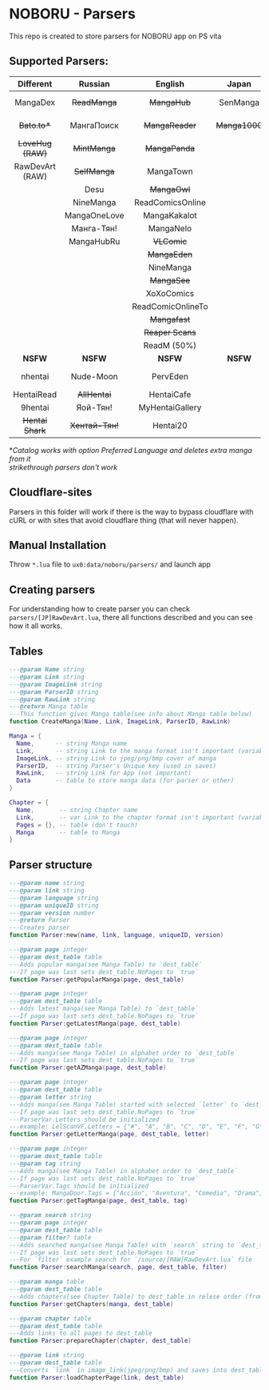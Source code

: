 # NOBORU - Parsers
This repo is created to store parsers for NOBORU app on PS vita
## Supported Parsers: 
|     Different     |     Russian     |      English      |     Japan     |      Spanish       |    Portuguese    |      French       |     Turkish     |    Italian    | Vietnamese  |    Polish     |   German   |  Brazil   | Indonesian |   Korean   |      Thai      | Arab  |
| :---------------: | :-------------: | :---------------: | :-----------: | :----------------: | :--------------: | :---------------: | :-------------: | :-----------: | :---------: | :-----------: | :--------: | :-------: | :--------: | :--------: | :------------: | :---: |
|     MangaDex      |  ~~ReadManga~~  |   ~~MangaHub~~    |   SenManga    |    ~~LeoManga~~    |    Animaregia    |   ~~LelScanVF~~   | ~~Mabushimajo~~ | ~~MangaEden~~ |  TruyenQQ   | Phoenix-Scans | NineManga  | NineManga |  Komikid   | manatoki95 |   NiceOppai    | Onma  |
|   ~~Bato.to*~~    |   МангаПоиск    |  ~~MangaReader~~  | ~~Manga1000~~ |      InManga       |   UnionMangas    |      ScanFR       |   ~~Puzzmos~~   |   NineManga   | TruyengiHot |               | Wie Manga! |           |            |            |    Oremanga    |       |
| ~~LoveHug (RAW)~~ |  ~~MintManga~~  |  ~~MangaPanda~~   |               |    ~~Submanga~~    | ~~GoldenMangas~~ |     NineManga     |   ~~MangaTR~~   |               |             |               |            |           |            |            | CartoonClub-TH |       |
|  RawDevArt (RAW)  |  ~~SelfManga~~  |     MangaTown     |               |     NineManga      |     BRMangas     |                   |    SeriManga    |               |             |               |            |           |            |            |                |       |
|                   |      Desu       |   ~~MangaOwl~~    |               |    HeavenManga     |                  |                   |   MangaDenizi   |               |             |               |            |           |            |            |                |       |
|                   |    NineManga    | ReadComicsOnline  |               | ~~TumangaOnline~~  |                  |                   |                 |               |             |               |            |           |            |            |                |       |
|                   |  MangaOneLove   |   MangaKakalot    |               |   ~~MangaDoor~~    |                  |                   |                 |               |             |               |            |           |            |            |                |       |
|                   |   Манга-Тян!    |     MangaNelo     |               |    MangaLibros     |                  |                   |                 |               |             |               |            |           |            |            |                |       |
|                   |   MangaHubRu    |    ~~VLComic~~    |               |     LeoMangas      |                  |                   |                 |               |             |               |            |           |            |            |                |       |
|                   |                 |   ~~MangaEden~~   |               |                    |                  |                   |                 |               |             |               |            |           |            |            |                |       |
|                   |                 |     NineManga     |               |                    |                  |                   |                 |               |             |               |            |           |            |            |                |       |
|                   |                 |   ~~MangaSee~~    |               |                    |                  |                   |                 |               |             |               |            |           |            |            |                |       |
|                   |                 |    XoXoComics     |               |                    |                  |                   |                 |               |             |               |            |           |            |            |                |       |
|                   |                 | ReadComicOnlineTo |               |                    |                  |                   |                 |               |             |               |            |           |            |            |                |       |
|                   |                 |   ~~Mangafast~~   |               |                    |                  |                   |                 |               |             |               |            |           |            |            |                |       |
|                   |                 | ~~Reaper Scans~~  |               |                    |                  |                   |                 |               |             |               |            |           |            |            |                |       |
|                   |                 |    ReadM (50%)    |               |                    |                  |                   |                 |               |             |               |            |           |            |            |                |       |
|     **NSFW**      |    **NSFW**     |     **NSFW**      |   **NSFW**    |      **NSFW**      |     **NSFW**     |     **NSFW**      |    **NSFW**     |   **NSFW**    |  **NSFW**   |   **NSFW**    |  **NSFW**  | **NSFW**  |  **NSFW**  |  **NSFW**  |    **NSFW**    |       |
|      nhentai      |    Nude-Moon    |     PervEden      |               |    DoujinHentai    |                  | Histoire d'Hentai |                 |   PervEden    |             |               |            |           |            |            |                |       |
|    HentaiRead     |  ~~AllHentai~~  |    HentaiCafe     |               | VerComicsPorno.xxx |                  |                   |                 |               |             |               |            |           |            |            |                |       |
|      9hentai      |    Яой-Тян!     |  MyHentaiGallery  |               |                    |                  |                   |                 |               |             |               |            |           |            |            |                |       |
| ~~Hentai Shark~~  | ~~Хентай-Тян!~~ |     Hentai20      |               |                    |                  |                   |                 |               |             |               |            |           |            |            |                |       |

**Catalog works with option Preferred Language and deletes extra manga from it*<br>
*strikethrough parsers don't work*

## Cloudflare-sites
  Parsers in this folder will work if there is the way to bypass cloudflare with cURL or with sites that avoid cloudflare thing (that will never happen).

## Manual Installation
  Throw `*.lua` file to `ux0:data/noboru/parsers/` and launch app

## Creating parsers
  For understanding how to create parser you can check `parsers/[JP]RawDevArt.lua`, there all functions described and you can see how it all works.

## Tables
  ```Lua
  ---@param Name string
  ---@param Link string
  ---@param ImageLink string
  ---@param ParserID string
  ---@param RawLink string
  ---@return Manga table
  ---This function gives Manga table(see info about Manga table below)
  function CreateManga(Name, Link, ImageLink, ParserID, RawLink)

  Manga = {
	Name,      -- string Manga name
	Link,      -- string Link to the manga format isn't important (variable for parser)
	ImageLink, -- string Link to jpeg/png/bmp cover of manga
	ParserID,  -- string Parser's Unique key (used in saves)
	RawLink,   -- string Link for App (not important)
	Data       -- table to store manga data (for parser or other) 
  }
  
  Chapter = {
	Name,       -- string Chapter name
	Link,       -- var Link to the chapter format isn't important (variable for parser)
	Pages = {}, -- table (don't touch)
	Manga       -- table to Manga
  }
  ```
## Parser structure
  ```Lua
  ---@param name string
  ---@param link string
  ---@param language string
  ---@param uniqueID string
  ---@param version number
  ---@return Parser
  ---Creates parser
  function Parser:new(name, link, language, uniqueID, version)
  
  ---@param page integer
  ---@param dest_table table
  ---Adds popular manga(see Manga Table) to `dest_table`
  ---If page was last sets dest_table.NoPages to `true`
  function Parser:getPopularManga(page, dest_table)
  
  ---@param page integer
  ---@param dest_table table
  ---Adds latest manga(see Manga Table) to `dest_table`
  ---If page was last sets dest_table.NoPages to `true`
  function Parser:getLatestManga(page, dest_table)
  
  ---@param page integer
  ---@param dest_table table
  ---Adds manga(see Manga Table) in alphabet order to `dest_table`
  ---If page was last sets dest_table.NoPages to `true`
  function Parser:getAZManga(page, dest_table)

  ---@param page integer
  ---@param dest_table table
  ---@param letter string
  ---Adds manga(see Manga Table) started with selected `letter` to `dest_table`
  ---If page was last sets dest_table.NoPages to `true`
  ---ParserVar.Letters should be initialized
  ---example: LelScanVF.Letters = {"#", "A", "B", "C", "D", "E", "F", "G", "H", "I", "J", "K", "L", "M", "N", "O", "P", "Q", "R", "S", "T", "U", "V", "W", "X", "Y", "Z"}
  function Parser:getLetterManga(page, dest_table, letter)

  ---@param page integer
  ---@param dest_table table
  ---@param tag string
  ---Adds manga(see Manga Table) in alphabet order to `dest_table`
  ---If page was last sets dest_table.NoPages to `true`
  ---ParserVar.Tags should be initialized
  ---example: MangaDoor.Tags = {"Acción", "Aventura", "Comedia", "Drama", "Ecchi", "Fantasía", "Gender Bender", "Harem", "Histórico", "Horror", "Josei", "Artes Marciales", "Maduro", "Mecha", "Misterio", "One Shot", "Psicológico", "Romance", "Escolar", "Ciencia Ficción", "Seinen", "Shoujo", "Shoujo Ai", "Shounen", "Shounen Ai", "Recuentos de la vida", "Deportes", "Supernatural", "Tragedia", "Yaoi", "Yuri", "Demonios", "Juegos", "Policial", "Militar", "Thriller", "Autos", "Música", "Vampiros", "Magia", "Samurai", "Boys love", "Hentai"}
  function Parser:getTagManga(page, dest_table, tag)

  ---@param search string
  ---@param page integer
  ---@param dest_table table
  ---@param filter? table
  ---Adds searched manga(see Manga Table) with `search` string to `dest_table`
  ---If page was last sets dest_table.NoPages to `true`
  ---For `filter` example search for `/source/[RAW]RawDevArt.lua` file
  function Parser:searchManga(search, page, dest_table, filter)
  
  ---@param manga table
  ---@param dest_table table
  ---Adds chapters(see Chapter Table) to dest_table in relese order (from 1st chapter to nth)
  function Parser:getChapters(manga, dest_table)
  
  ---@param chapter table
  ---@param dest_table table
  ---Adds links to all pages to dest_table
  function Parser:prepareChapter(chapter, dest_table)
  
  ---@param link string
  ---@param dest_table table
  ---Converts `link` in image_link(jpeg/png/bmp) and saves into dest_table.Link
  function Parser:loadChapterPage(link, dest_table)
 
  ```

